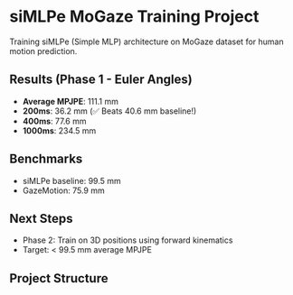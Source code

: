 # siMLPe MoGaze Training Project

Training siMLPe (Simple MLP) architecture on MoGaze dataset for human motion prediction.

## Results (Phase 1 - Euler Angles)

- **Average MPJPE**: 111.1 mm
- **200ms**: 36.2 mm (✅ Beats 40.6 mm baseline!)
- **400ms**: 77.6 mm
- **1000ms**: 234.5 mm

## Benchmarks

- siMLPe baseline: 99.5 mm
- GazeMotion: 75.9 mm

## Next Steps

- Phase 2: Train on 3D positions using forward kinematics
- Target: < 99.5 mm average MPJPE

## Project Structure
